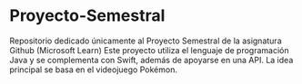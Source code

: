 # Proyecto-Semestral
Repositorio dedicado únicamente al Proyecto Semestral de la asignatura Github (Microsoft Learn)
Este proyecto utiliza el lenguaje de programación Java y se complementa con Swift, además de apoyarse en una API.
La idea principal se basa en el videojuego Pokémon. 
